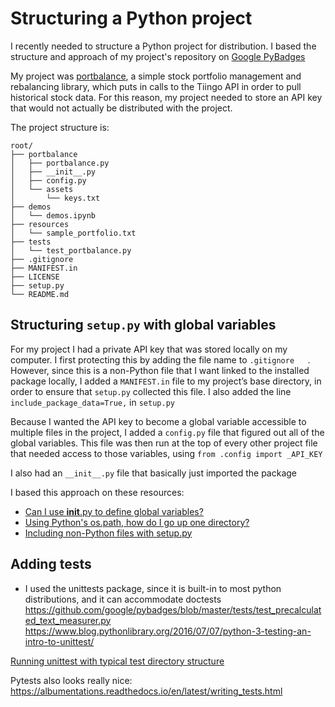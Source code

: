 
# Structuring a Python project

I recently needed to structure a Python project for distribution. I based the structure and approach of my project's repository on [Google PyBadges](https://github.com/google/pybadges/)

My project was [portbalance](https://github.com/williamgilpin/portbalance), a simple stock portfolio management and rebalancing library, which puts in calls to the Tiingo API in order to pull historical stock data. For this reason, my project needed to store an API key that would not actually be distributed with the project.

The project structure is:

	root/
	├── portbalance
	│	├── portbalance.py
	│	├── __init__.py
	│	├── config.py
	│	└── assets
	│		└── keys.txt
	├── demos
	│	└── demos.ipynb
	├── resources
	│	└── sample_portfolio.txt
	├── tests
	│	└── test_portbalance.py
	├── .gitignore
	├── MANIFEST.in
	├── LICENSE
	├── setup.py
	└── README.md


## Structuring `setup.py` with global variables

For my project I had a private API key that was stored locally on my computer. I first protecting this by adding the file name to `.gitignore	`. However, since this is a non-Python file that I want linked to the installed package locally, I added a `MANIFEST.in` file to my project’s base directory, in order to ensure that `setup.py` collected this file. I also added the line `include_package_data=True,` in `setup.py`

Because I wanted the API key to become a global variable accessible to multiple files in the project, I added a `config.py` file that figured out all of the global variables. This file was then run at the top of every other project file that needed access to those variables, using `from .config import _API_KEY`

I also had an `__init__.py` file that basically just imported the package

I based this approach on these resources:
+ [Can I use __init__.py to define global variables?](https://stackoverflow.com/questions/1383239/can-i-use-init-py-to-define-global-variables)
+ [Using Python's os.path, how do I go up one directory?](https://stackoverflow.com/questions/9856683/using-pythons-os-path-how-do-i-go-up-one-directory)
+ [Including non-Python files with setup.py](https://stackoverflow.com/questions/1612733/including-non-python-files-with-setup-py)

## Adding tests

+ I used the unittests package, since it is built-in to most python distributions, and it can accommodate doctests 
https://github.com/google/pybadges/blob/master/tests/test_precalculated_text_measurer.py
https://www.blog.pythonlibrary.org/2016/07/07/python-3-testing-an-intro-to-unittest/

[Running unittest with typical test directory structure](https://stackoverflow.com/questions/1896918/running-unittest-with-typical-test-directory-structure)

Pytests also looks really nice:
https://albumentations.readthedocs.io/en/latest/writing_tests.html




